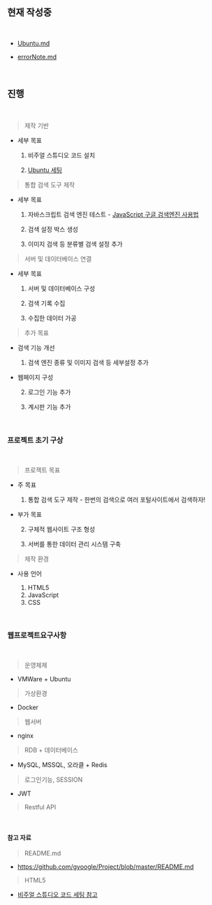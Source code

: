 ## 현재 작성중

<br>

 - [Ubuntu.md](https://github.com/Kdyn08/Public/edit/main/Ubunt.md)
 
 - [errorNote.md](https://github.com/Kdyn08/Public/new/main)

<br>

## 진행 

<br>

> 제작 기반

  - 세부 목표

    1. 비주얼 스튜디오 코드 설치
    
    2. [Ubuntu 세팅](https://github.com/Kdyn08/Public/edit/main/Ubuntu.md)

> 통합 검색 도구 제작
   
  - 세부 목표

    1. 자바스크립트 검색 엔진 테스트  - [JavaScript 구글 검색엔진 사용법](https://homnay.tistory.com/56)
    
    2. 검색 설정 박스 생성
    
    3. 이미지 검색 등 분류별 검색 설정 추가

> 서버 및 데이터베이스 연결

  - 세부 목표

    1. 서버 및 데이터베이스 구성
    
    2. 검색 기록 수집
    
    3. 수집한 데이터 가공

> 추가 목표

  - 검색 기능 개선

    1. 검색 엔진 종류 및 이미지 검색 등 세부설정 추가

  - 웹페이지 구성

    2. 로그인 기능 추가
    
    3. 계시판 기능 추가

<br>

### 프로젝트 초기 구상

<br>

> 프로젝트 목표
 
  - 주 목표

    1. 통합 검색 도구 제작 - 한번의 검색으로 여러 포털사이트에서 검색하자!
    
  - 부가 목표
    
    2. 구체적 웹사이트 구조 형성
   
    3. 서버를 통한 데이터 관리 시스템 구축

> 제작 환경

  - 사용 언어
    
    1. HTML5
    2. JavaScript
    3. CSS
    
<br>

### 웹프로젝트요구사항

<br>

> 운영체제
 
 - VMWare + Ubuntu

> 가상환경

 - Docker

> 웹서버

 - nginx

> RDB + 데이터베이스

 - MySQL, MSSQL, 오라클 + Redis

> 로그인기능, SESSION

 - JWT

> Restful API

<br>

#### 참고 자료

> README.md

  - https://github.com/gyoogle/Project/blob/master/README.md

> HTML5

  - [비주얼 스튜디오 코드 세팅 참고](https://digiconfactory.tistory.com/entry/HTML5-%EA%B8%B0%EC%B4%88-%EB%B9%84%EC%A3%BC%EC%96%BC-%EC%8A%A4%ED%8A%9C%EB%94%94%EC%98%A4-%EC%BD%94%EB%93%9C-%EC%84%A4%EC%B9%98%EC%99%80-%EC%B4%88%EA%B8%B0%EC%84%A4%EC%A0%95-%ED%85%8C%EB%A7%88-%EC%8B%A4%ED%96%89-%ED%85%8C%EC%8A%A4%ED%8A%B8)


   

